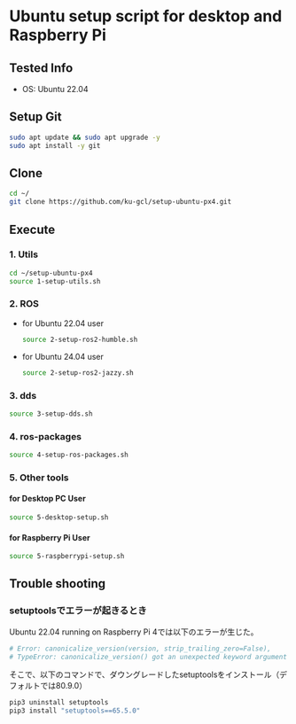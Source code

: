 # Ubuntu setup script for desktop and Raspberry Pi
## Tested Info
- OS: Ubuntu 22.04

## Setup Git

```bash
sudo apt update && sudo apt upgrade -y
sudo apt install -y git
```


## Clone

```bash
cd ~/
git clone https://github.com/ku-gcl/setup-ubuntu-px4.git
```

## Execute

### 1. Utils
```bash
cd ~/setup-ubuntu-px4
source 1-setup-utils.sh
```

### 2. ROS

- for Ubuntu 22.04 user
    ```bash
    source 2-setup-ros2-humble.sh
    ```
- for Ubuntu 24.04 user
    ```bash
    source 2-setup-ros2-jazzy.sh
    ```

### 3. dds

```bash
source 3-setup-dds.sh
```

### 4. ros-packages

```bash
source 4-setup-ros-packages.sh
```

### 5. Other tools

#### for Desktop PC User

```bash
source 5-desktop-setup.sh
```

#### for Raspberry Pi User

```bash
source 5-raspberrypi-setup.sh
```

## Trouble shooting
### setuptoolsでエラーが起きるとき
Ubuntu 22.04 running on Raspberry Pi 4では以下のエラーが生じた。

```bash
# Error: canonicalize_version(version, strip_trailing_zero=False),
# TypeError: canonicalize_version() got an unexpected keyword argument 'strip_trailing_zero'
```

そこで、以下のコマンドで、ダウングレードしたsetuptoolsをインストール（デフォルトでは80.9.0）

```bash
pip3 uninstall setuptools
pip3 install "setuptools==65.5.0"
```